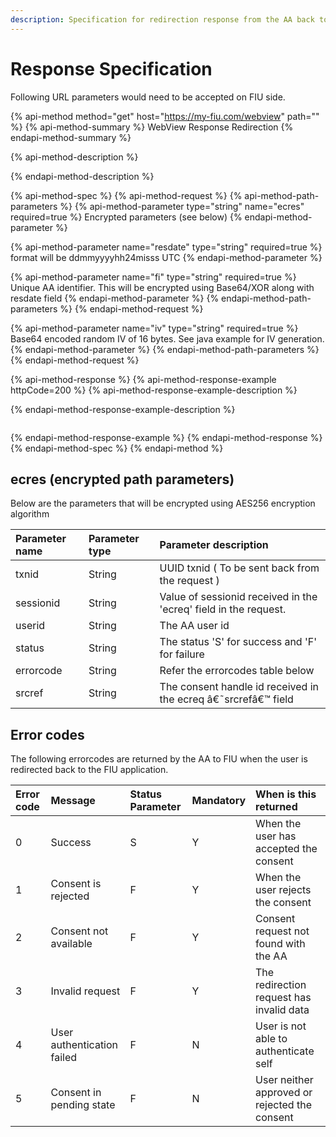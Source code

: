 ```yaml
---
description: Specification for redirection response from the AA back to FIU
---
```


# Response Specification

Following URL parameters would need to be accepted on FIU side.

{% api-method method="get" host="https://my-fiu.com/webview" path="" %}
{% api-method-summary %}
WebView Response Redirection
{% endapi-method-summary %}

{% api-method-description %}

{% endapi-method-description %}

{% api-method-spec %}
{% api-method-request %}
{% api-method-path-parameters %}
{% api-method-parameter type="string" name="ecres" required=true %}
Encrypted parameters \(see below\)
{% endapi-method-parameter %}

{% api-method-parameter name="resdate" type="string" required=true %}
format will be ddmmyyyyhh24misss UTC
{% endapi-method-parameter %}

{% api-method-parameter name="fi" type="string" required=true %}
Unique AA identifier. This will be encrypted using Base64/XOR along with resdate field
{% endapi-method-parameter %}
{% endapi-method-path-parameters %}
{% endapi-method-request %}

{% api-method-parameter name="iv" type="string" required=true %}
Base64 encoded random IV of 16 bytes. See java example for IV generation.
{% endapi-method-parameter %}
{% endapi-method-path-parameters %}
{% endapi-method-request %}

{% api-method-response %}
{% api-method-response-example httpCode=200 %}
{% api-method-response-example-description %}

{% endapi-method-response-example-description %}

```text

```
{% endapi-method-response-example %}
{% endapi-method-response %}
{% endapi-method-spec %}
{% endapi-method %}

## ecres \(encrypted path parameters\)

Below are the parameters that will be encrypted using AES256 encryption algorithm

| **Parameter name** | **Parameter type** | **Parameter description** |
| :--- | :--- | :--- |
| txnid | String | UUID txnid \( To be sent back from the request \) |
| sessionid | String | Value of sessionid received in the 'ecreq' field in the request. |
| userid | String | The AA user id |
| status | String | The status 'S' for success and 'F' for failure |
| errorcode | String | Refer the errorcodes table below |
| srcref | String | The consent handle id received in the ecreq â€˜srcrefâ€™ field |

## Error codes

The following errorcodes are returned by the AA to FIU when the user is redirected back to the FIU application.

| **Error code** | **Message** | **Status Parameter** | **Mandatory** | **When is this returned** |
| :--- | :--- | :--- | :--- | :--- |
| 0 | Success | S | Y | When the user has accepted the consent |
| 1 | Consent is rejected | F | Y | When the user rejects the consent |
| 2 | Consent not available | F | Y | Consent request not found with the AA |
| 3 | Invalid request | F | Y | The redirection request has invalid data |
| 4 | User authentication failed | F | N | User is not able to authenticate self |
| 5 | Consent in pending state | F | N | User neither approved or rejected the consent |

